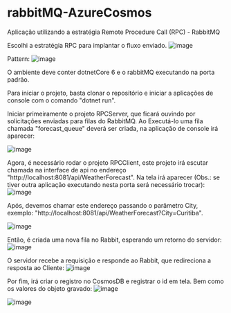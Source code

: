 # rabbitMQ-AzureCosmos
Aplicação utilizando a estratégia Remote Procedure Call (RPC) - RabbitMQ

Escolhi a estratégia RPC para implantar o fluxo enviado.
![image](https://user-images.githubusercontent.com/33583484/164916923-a6b386c8-1a4e-449b-8d96-da095dee6f6f.png)

Pattern:
![image](https://user-images.githubusercontent.com/33583484/164916909-28b9c83b-e6e9-4afa-8334-309dfdd78ce9.png)

O ambiente deve conter dotnetCore 6 e o rabbitMQ executando na porta padrão.

Para iniciar o projeto, basta clonar o repositório e iniciar a aplicações de console com o comando "dotnet run".

Iniciar primeiramente o projeto RPCServer, que ficará ouvindo por solicitações enviadas para filas do RabbitMQ. Ao Executá-lo uma fila chamada "forecast_queue" deverá ser criada, na aplicação de console irá aparecer:

![image](https://user-images.githubusercontent.com/33583484/164917086-d5764e39-b301-435b-a9d4-cf3800f21e13.png)


Agora, é necessário rodar o projeto RPCClient, este projeto irá escutar chamada na interface de api no endereço "http://localhost:8081/api/WeatherForecast". Na tela irá aparecer (Obs.: se tiver outra aplicação executando nesta porta será necessário trocar):
![image](https://user-images.githubusercontent.com/33583484/164917296-b09a136c-b1b2-45b7-8c92-bbfce88eb0c8.png)

Após, devemos chamar este endereço passando o parâmetro City, exemplo:
"http://localhost:8081/api/WeatherForecast?City=Curitiba".

![image](https://user-images.githubusercontent.com/33583484/164918411-d5d49e91-e71f-4799-9093-7fa89da98682.png)

Então, é criada uma nova fila no Rabbit, esperando um retorno do servidor:
![image](https://user-images.githubusercontent.com/33583484/164919457-6020275b-e001-4863-ad7a-5a528afc58d3.png)

O servidor recebe a requisição e responde ao Rabbit, que redireciona a resposta ao Cliente:
![image](https://user-images.githubusercontent.com/33583484/164920104-8275ddaf-617b-49c2-938c-8f253ffc9b53.png)

Por fim, irá criar o registro no CosmosDB e registrar o id em tela. Bem como os valores do objeto gravado:
![image](https://user-images.githubusercontent.com/33583484/164920988-279ea6f0-3e03-4348-9dd9-5e5968401590.png)

![image](https://user-images.githubusercontent.com/33583484/164923524-590791db-679b-49d8-9f98-a47f85477125.png)


